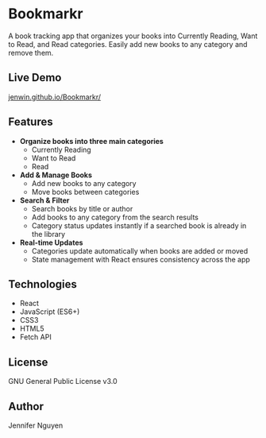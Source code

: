 # Bookmarkr
A book tracking app that organizes your books into Currently Reading, Want to Read, and Read categories. Easily add new books to any category and remove them.

## Live Demo
[jenwin.github.io/Bookmarkr/](https://jenwin.github.io/Bookmarkr/)

## Features
- **Organize books into three main categories**
  - Currently Reading
  - Want to Read
  - Read
- **Add & Manage Books**
  - Add new books to any category
  - Move books between categories
- **Search & Filter**
  - Search books by title or author
  - Add books to any category from the search results
  - Category status updates instantly if a searched book is already in the library
- **Real-time Updates**
  - Categories update automatically when books are added or moved
  - State management with React ensures consistency across the app

## Technologies
- React  
- JavaScript (ES6+)
- CSS3
- HTML5
- Fetch API

## License
GNU General Public License v3.0

## Author
Jennifer Nguyen